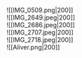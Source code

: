 ![[IMG_0509.png|200]]                          
![[IMG_2649.jpeg|200]]                         
![[IMG_2686.jpeg|200]]                         
![[IMG_2707.jpeg|200]]                         
![[IMG_2718.jpeg|200]]                         
![[Aliver.png|200]]                            